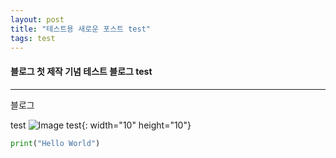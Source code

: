 ```yaml
---
layout: post
title: "테스트용 새로운 포스트 test"
tags: test
---
```


#### 블로그 첫 제작 기념 테스트 블로그 test
---

블로그

test
![Image test]({{site.url}}/images/2023-04-10-new_post/test.svg){: width="10" height="10"}

```python
print("Hello World")
```